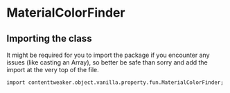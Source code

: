 # MaterialColorFinder

## Importing the class

It might be required for you to import the package if you encounter any issues (like casting an Array), so better be safe than sorry and add the import at the very top of the file.
```zenscript
import contenttweaker.object.vanilla.property.fun.MaterialColorFinder;
```


